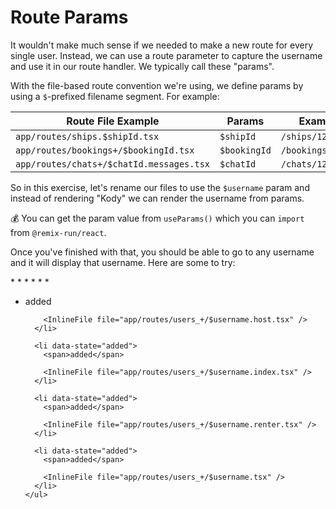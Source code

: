 # Route Params

It wouldn't make much sense if we needed to make a new route for every single
user. Instead, we can use a route parameter to capture the username and use it
in our route handler. We typically call these "params".

With the file-based route convention we're using, we define params by using a
`$`-prefixed filename segment. For example:

| Route File Example                       | Params       | Example Path           |
| ---------------------------------------- | ------------ | ---------------------- |
| `app/routes/ships.$shipId.tsx`           | `$shipId`    | `/ships/1234`          |
| `app/routes/bookings+/$bookingId.tsx`    | `$bookingId` | `/bookings/1234`       |
| `app/routes/chats+/$chatId.messages.tsx` | `$chatId`    | `/chats/1234/messages` |

So in this exercise, let's rename our files to use the `$username` param and
instead of rendering "Kody" we can render the username from params.

💰 You can get the param value from `useParams()` which you can `import` from
`@remix-run/react`.

Once you've finished with that, you should be able to go to any username and it
will display that username. Here are some to try:

<div>
	* <LinkToApp to="/users/kody" />
	* <LinkToApp to="/users/Marty123" />
	* <LinkToApp to="/users/Alfred" />
	* <LinkToApp to="/users/hannah" />
	* <LinkToApp to="/users/olivia" />
	* <LinkToApp to="/users/peter" />
</div>

<TouchedFiles>
  <div id="files">
    <ul>
      <li data-state="added">
        <span>added</span>

        <InlineFile file="app/routes/users_+/$username.host.tsx" />
      </li>

      <li data-state="added">
        <span>added</span>

        <InlineFile file="app/routes/users_+/$username.index.tsx" />
      </li>

      <li data-state="added">
        <span>added</span>

        <InlineFile file="app/routes/users_+/$username.renter.tsx" />
      </li>

      <li data-state="added">
        <span>added</span>

        <InlineFile file="app/routes/users_+/$username.tsx" />
      </li>
    </ul>

  </div>
</TouchedFiles>
